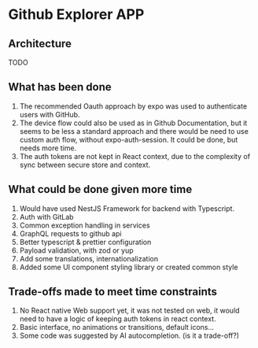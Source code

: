# Github Explorer APP

## Architecture

TODO

## What has been done

1. The recommended Oauth approach by expo was used to authenticate users with GitHub.
2. The device flow could also be used as in Github Documentation, but it seems to be less a standard approach and there would be need to use custom auth flow, without expo-auth-session. It could be done, but needs more time.
3. The auth tokens are not kept in React context, due to the complexity of sync between secure store and context.

## What could be done given more time

1. Would have used NestJS Framework for backend with Typescript.
2. Auth with GitLab
3. Common exception handling in services
4. GraphQL requests to github api
5. Better typescript & prettier configuration
6. Payload validation, with zod or yup
7. Add some translations, internationalization
8. Added some UI component styling library or created common style

## Trade-offs made to meet time constraints

1. No React native Web support yet, it was not tested on web, it would need to have a logic of keeping auth tokens in react context.
2. Basic interface, no animations or transitions, default icons...
3. Some code was suggested by AI autocompletion. (is it a trade-off?)
